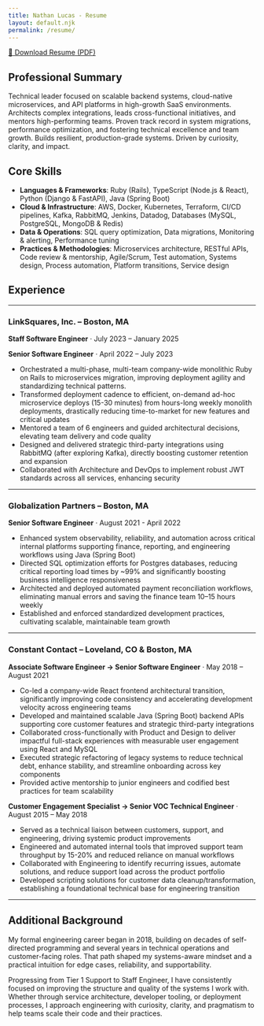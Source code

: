 ```yaml
---
title: Nathan Lucas - Resume
layout: default.njk
permalink: /resume/
---
```


[📄 Download Resume (PDF)](https://bnlucas.com/static/Nathan-Lucas-Resume.pdf)

## Professional Summary

Technical leader focused on scalable backend systems, cloud-native microservices, and API platforms in high-growth SaaS environments. Architects complex integrations, leads cross-functional initiatives, and mentors high-performing teams. Proven track record in system migrations, performance optimization, and fostering technical excellence and team growth. Builds resilient, production-grade systems. Driven by curiosity, clarity, and impact.

## Core Skills

- **Languages & Frameworks**: Ruby (Rails), TypeScript (Node.js & React), Python (Django & FastAPI), Java (Spring Boot)
- **Cloud & Infrastructure**: AWS, Docker, Kubernetes, Terraform, CI/CD pipelines, Kafka, RabbitMQ, Jenkins, Datadog, Databases (MySQL, PostgreSQL, MongoDB & Redis)
- **Data & Operations**: SQL query optimization, Data migrations, Monitoring & alerting, Performance tuning
- **Practices & Methodologies**: Microservices architecture, RESTful APIs, Code review & mentorship, Agile/Scrum, Test automation, Systems design, Process automation, Platform transitions, Service design

## Experience

---

### LinkSquares, Inc. – Boston, MA 

**Staff Software Engineer** · July 2023 – January 2025

**Senior Software Engineer** · April 2022 – July 2023

- Orchestrated a multi-phase, multi-team company-wide monolithic Ruby on Rails to microservices migration, improving deployment agility and standardizing technical patterns.
- Transformed deployment cadence to efficient, on-demand ad-hoc microservice deploys (15-30 minutes) from hours-long weekly monolith deployments, drastically reducing time-to-market for new features and critical updates
- Mentored a team of 6 engineers and guided architectural decisions, elevating team delivery and code quality
- Designed and delivered strategic third-party integrations using RabbitMQ (after exploring Kafka), directly boosting customer retention and expansion
- Collaborated with Architecture and DevOps to implement robust JWT standards across all services, enhancing security

---

### Globalization Partners – Boston, MA

**Senior Software Engineer** · August 2021 - April 2022

- Enhanced system observability, reliability, and automation across critical internal platforms supporting finance, reporting, and engineering workflows using Java (Spring Boot)
- Directed SQL optimization efforts for Postgres databases, reducing critical reporting load times by ~99% and significantly boosting business intelligence responsiveness
- Architected and deployed automated payment reconciliation workflows, eliminating manual errors and saving the finance team 10–15 hours weekly
- Established and enforced standardized development practices, cultivating scalable, maintainable team growth

---

### Constant Contact – Loveland, CO & Boston, MA

**Associate Software Engineer → Senior Software Engineer** · May 2018 – August 2021

- Co-led a company-wide React frontend architectural transition, significantly improving code consistency and accelerating development velocity across engineering teams
- Developed and maintained scalable Java (Spring Boot) backend APIs supporting core customer features and strategic third-party integrations
- Collaborated cross-functionally with Product and Design to deliver impactful full-stack experiences with measurable user engagement using React and MySQL
- Executed strategic refactoring of legacy systems to reduce technical debt, enhance stability, and streamline onboarding across key components
- Provided active mentorship to junior engineers and codified best practices for team scalability

**Customer Engagement Specialist → Senior VOC Technical Engineer** · August 2015 – May 2018

- Served as a technical liaison between customers, support, and engineering, driving systemic product improvements
- Engineered and automated internal tools that improved support team throughput by 15-20% and reduced reliance on manual workflows
- Collaborated with Engineering to identify recurring issues, automate solutions, and reduce support load across the product portfolio
- Developed scripting solutions for customer data cleanup/transformation, establishing a foundational technical base for engineering transition

---

## Additional Background

My formal engineering career began in 2018, building on decades of self-directed programming and several years in technical operations and customer-facing roles. That path shaped my systems-aware mindset and a practical intuition for edge cases, reliability, and supportability.

Progressing from Tier 1 Support to Staff Engineer, I have consistently focused on improving the structure and quality of the systems I work with. Whether through service architecture, developer tooling, or deployment processes, I approach engineering with curiosity, clarity, and pragmatism to help teams scale their code and their practices.
